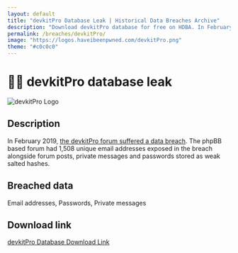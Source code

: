 ```yaml
---
layout: default
title: "devkitPro Database Leak | Historical Data Breaches Archive"
description: "Download devkitPro database for free on HDBA. In February 2019, the devkitPro forum suffered a data breach. The phpBB based forum had 1,508 unique email addresses exposed in the breach alongside forum posts, private messages and passwords stored as weak salted hashes."
permalink: /breaches/devkitPro/
image: "https://logos.haveibeenpwned.com/devkitPro.png"
theme: "#c0c0c0"
---
```


# 🧑‍💻 devkitPro database leak

![devkitPro Logo](https://logos.haveibeenpwned.com/devkitPro.png)

## Description

In February 2019, <a href="https://redirect.trace.rip/?url=http://www.welivesecurity.com/2014/06/16/dominos-pizza-hacked/" target="_blank" rel="noopener">the devkitPro forum suffered a data breach</a>. The phpBB based forum had 1,508 unique email addresses exposed in the breach alongside forum posts, private messages and passwords stored as weak salted hashes.

## Breached data

Email addresses, Passwords, Private messages

## Download link

[devkitPro Database Download Link](https://redirect.trace.rip/?url=https://buzzheavier.com/ih0z8kisd9fp)